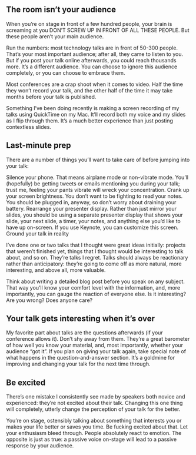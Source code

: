 ## The room isn’t your audience

When you’re on stage in front of a few hundred people, your brain is screaming at you DON’T SCREW UP IN FRONT OF ALL THESE PEOPLE. But these people aren’t your main audience.

Run the numbers: most technology talks are in front of 50-300 people. That’s your most important audience; after all, they came to listen to you. But if you post your talk online afterwards, you could reach thousands more. It’s a different audience. You can choose to ignore this audience completely, or you can choose to embrace them.

Most conferences are a crap shoot when it comes to video. Half the time they won’t record your talk, and the other half of the time it may take months before your talk is published.

Something I’ve been doing recently is making a screen recording of my talks using QuickTime on my Mac. It’ll record both my voice and my slides as I flip through them. It’s a much better experience than just posting contextless slides.

## Last-minute prep

There are a number of things you’ll want to take care of before jumping into your talk:

Silence your phone. That means airplane mode or non-vibrate mode. You’ll (hopefully) be getting tweets or emails mentioning you during your talk; trust me, feeling your pants vibrate will wreck your concentration.
Crank up your screen brightness. You don’t want to be fighting to read your notes. You should be plugged in, anyway, so don’t worry about draining your battery.
Rearrange your presenter display. Rather than just mirror your slides, you should be using a separate presenter display that shows your slide, your next slide, a timer, your notes, and anything else you’d like to have up on-screen. If you use Keynote, you can customize this screen.
Ground your talk in reality

I’ve done one or two talks that I thought were great ideas initially: projects that weren’t finished yet, things that I thought would be interesting to talk about, and so on. They’re talks I regret. Talks should always be reactionary rather than anticipatory: they’re going to come off as more natural, more interesting, and above all, more valuable.

Think about writing a detailed blog post before you speak on any subject. That way you’ll know your comfort level with the information, and, more importantly, you can gauge the reaction of everyone else. Is it interesting? Are you wrong? Does anyone care?

## Your talk gets interesting when it’s over

My favorite part about talks are the questions afterwards (if your conference allows it). Don’t shy away from them. They’re a great barometer of how well you know your material, and, most importantly, whether your audience “got it”. If you plan on giving your talk again, take special note of what happens in the question-and-answer section. It’s a goldmine for improving and changing your talk for the next time through.

## Be excited

There’s one mistake I consistently see made by speakers both novice and experienced: they’re not excited about their talk. Changing this one thing will completely, utterly change the perception of your talk for the better.

You’re on stage, ostensibly talking about something that interests you or makes your life better or saves you time. Be fucking excited about that. Let your enthusiasm bleed through. People absolutely react to emotion. The opposite is just as true: a passive voice on-stage will lead to a passive response by your audience.
